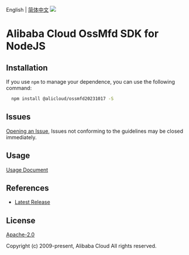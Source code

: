 English | [简体中文](README-CN.md)
![](https://aliyunsdk-pages.alicdn.com/icons/AlibabaCloud.svg)

# Alibaba Cloud OssMfd SDK for NodeJS

## Installation
If you use `npm` to manage your dependence, you can use the following command:

```sh
  npm install @alicloud/ossmfd20231017 -S
```

## Issues
[Opening an Issue](https://github.com/aliyun/alibabacloud-typescript-sdk/issues/new), Issues not conforming to the guidelines may be closed immediately.

## Usage
[Usage Document](https://github.com/aliyun/alibabacloud-typescript-sdk/blob/master/docs/Usage-EN.md#quick-examples)

## References
* [Latest Release](https://github.com/aliyun/alibabacloud-typescript-sdk/)

## License
[Apache-2.0](http://www.apache.org/licenses/LICENSE-2.0)

Copyright (c) 2009-present, Alibaba Cloud All rights reserved.
